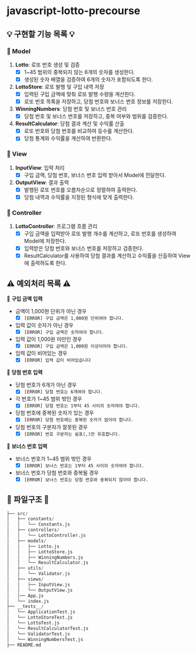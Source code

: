 # javascript-lotto-precourse

## 💡 구현할 기능 목록 💡

### 📍 Model

1. **Lotto**: 로또 번호 생성 및 검증
   - [x] 1~45 범위의 중복되지 않는 6개의 숫자를 생성한다.
   - [x] 생성된 숫자 배열을 검증하여 6개의 숫자가 포함되도록 한다.
2. **LottoStore**: 로또 발행 및 구입 내역 저장
   - [x] 입력된 구입 금액에 맞춰 로또 발행 수량을 계산한다.
   - [x] 로또 번호 목록을 저장하고, 당첨 번호와 보너스 번호 정보를 저장한다.
3. **WinningNumbers**: 당첨 번호 및 보너스 번호 관리
   - [x] 당첨 번호 및 보너스 번호를 저장하고, 중복 여부와 범위를 검증한다.
4. **ResultCalculator**: 당첨 결과 계산 및 수익률 산출
   - [x] 로또 번호와 당첨 번호를 비교하여 등수를 계산한다.
   - [x] 당첨 통계와 수익률을 계산하여 반환한다.

### 📍 View

1. **InputView**: 입력 처리
   - [x] 구입 금액, 당첨 번호, 보너스 번호 입력 받아서 Model에 전달한다.
2. **OutputView**: 결과 출력
   - [x] 발행된 로또 번호를 오름차순으로 정렬하여 출력한다.
   - [x] 당첨 내역과 수익률을 지정된 형식에 맞게 출력한다.

### 📍 Controller

1. **LottoController**: 프로그램 흐름 관리
   - [x] 구입 금액을 입력받아 로또 발행 개수를 계산하고, 로또 번호를 생성하여 Model에 저장한다.
   - [x] 입력받은 당첨 번호와 보너스 번호를 저장하고 검증한다.
   - [x] ResultCalculator를 사용하여 당첨 결과를 계산하고 수익률을 산출하여 View에 출력하도록 한다.

## ⚠️ 예외처리 목록 ⚠️

📍 **구입 금액 입력**

- 금액이 1,000원 단위가 아닌 경우
  - [x] `[ERROR] 구입 금액은 1,000원 단위여야 합니다.`
- 입력 값이 숫자가 아닌 경우
  - [x] `[ERROR] 구입 금액은 숫자여야 합니다.`
- 입력 값이 1,000원 미만인 경우
  - [x] `[ERROR] 구입 금액은 1,000원 이상이어야 합니다.`
- 입력 값이 비어있는 경우
  - [x] `[ERROR] 입력 값이 비어있습니다`

📍 **당첨 번호 입력**

- 당첨 번호가 6개가 아닌 경우
  - [x] `[ERROR] 당첨 번호는 6개여야 합니다.`
- 각 번호가 1~45 범위 밖인 경우
  - [x] `[ERROR] 당첨 번호는 1부터 45 사이의 숫자여야 합니다.`
- 당첨 번호에 중복된 숫자가 있는 경우
  - [x] `[ERROR] 당첨 번호에는 중복된 숫자가 없어야 합니다.`
- 당첨 번호의 구분자가 잘못된 경우
  - [x] `[ERROR] 번호 구분자는 쉼표(,)만 유효합니다.`

📍 **보너스 번호 입력**

- 보너스 번호가 1~45 범위 밖인 경우
  - [x] `[ERROR] 보너스 번호는 1부터 45 사이의 숫자여야 합니다.`
- 보너스 번호가 당첨 번호와 중복될 경우
  - [x] `[ERROR] 보너스 번호는 당첨 번호와 중복되지 않아야 합니다.`

## 📁 파일구조 📁

```python
├── src/
│   ├── constants/
│   │   └── Constants.js
│   ├── controllers/
│   │   └── LottoController.js
│   ├── models/
│   │   ├── Lotto.js
│   │   ├── LottoStore.js
│   │   ├── WinningNumbers.js
│   │   └── ResultCalculator.js
│   ├── utils/
│   │   └── Validator.js
│   ├── views/
│   │   ├── InputView.js
│   │   └── OutputView.js
│   │── App.js
│   └── index.js
├── __tests__/
│   └── ApplicationTest.js
│   └── LottoStoreTest.js
│   └── LottoTest.js
│   └── ResultCalculatorTest.js
│   └── ValidatorTest.js
│   └── WinningNumbersTest.js
├── README.md
```
